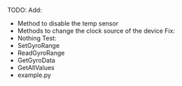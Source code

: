 TODO:
Add:
- Method to disable the temp sensor
- Methods to change the clock source of the device
Fix:
- Nothing
Test:
- SetGyroRange
- ReadGyroRange
- GetGyroData
- GetAllValues
- example.py